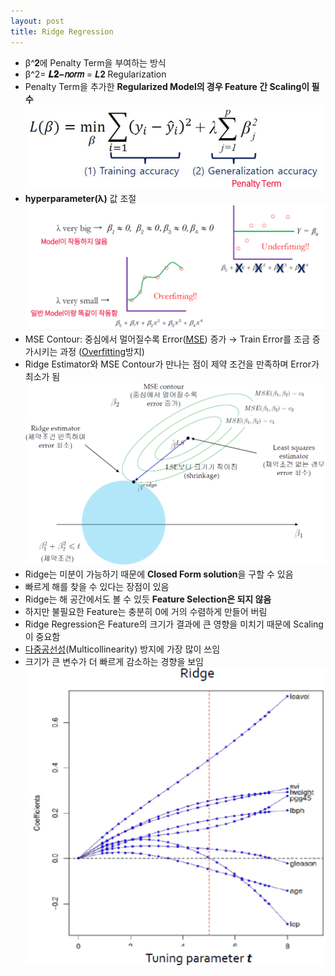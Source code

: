 ```yaml
---
layout: post
title: Ridge Regression
---
```


- β^𝟐에 Penalty Term을 부여하는 방식 
- β^2= **𝑳𝟐−𝑛𝑜𝑟𝑚** = 𝑳𝟐 Regularization
- Penalty Term을 추가한 **Regularized Model의 경우 Feature 간 Scaling이 필수**
	![image](https://github.com/code7ssage/code7ssage.github.io/blob/master/assets/attached%20file/Pasted%20image%2020240104143700.png?raw=true)
- **hyperparameter(λ)** 값 조절 
	![image](https://github.com/code7ssage/code7ssage.github.io/blob/master/assets/attached%20file/Pasted%20image%2020240104143843.png?raw=true)
- MSE Contour: 중심에서 멀어질수록 Error([MSE](https://code7ssage.github.io/MSE/)) 증가 → Train Error를 조금 증가시키는 과정 ([Overfitting](https://code7ssage.github.io/Overfitting/)방지) 
- Ridge Estimator와 MSE Contour가 만나는 점이 제약 조건을 만족하며 Error가 최소가 됨
	![image](https://github.com/code7ssage/code7ssage.github.io/blob/master/assets/attached%20file/Pasted%20image%2020240104144127.png?raw=true)
- Ridge는 미분이 가능하기 때문에 **Closed Form solution**을 구할 수 있음 
- 빠르게 해를 찾을 수 있다는 장점이 있음
- Ridge는 해 공간에서도 볼 수 있듯 **Feature Selection은 되지 않음** 
- 하지만 불필요한 Feature는 충분히 0에 거의 수렴하게 만들어 버림 
- Ridge Regression은 Feature의 크기가 결과에 큰 영향을 미치기 때문에 Scaling이 중요함 
- [다중공선성](https://code7ssage.github.io/다중공선성/)(Multicollinearity) 방지에 가장 많이 쓰임
- 크기가 큰 변수가 더 빠르게 감소하는 경향을 보임
	![image](https://github.com/code7ssage/code7ssage.github.io/blob/master/assets/attached%20file/Pasted%20image%2020240104145550.png?raw=true)